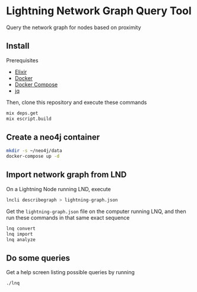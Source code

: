 # Lightning Network Graph Query Tool

Query the network graph for nodes based on proximity

## Install

Prerequisites

* [Elixir](https://elixir-lang.org/install.html)
* [Docker](https://docs.docker.com/engine/install/)
* [Docker Compose](https://docs.docker.com/compose/install/)
* [jq](https://stedolan.github.io/jq/)

Then, clone this repository and execute these commands

```bash
mix deps.get
mix escript.build
```

## Create a neo4j container

```bash
mkdir -s ~/neo4j/data
docker-compose up -d
```

## Import network graph from LND

On a Lightning Node running LND, execute

```bash
lncli describegraph > lightning-graph.json
```

Get the `lightning-graph.json` file on the computer running LNQ, and then run these commands in that same exact sequence

```bash
lnq convert
lnq import
lnq analyze
```

## Do some queries

Get a help screen listing possible queries by running

```bash
./lnq
```